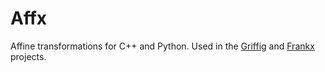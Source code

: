 # Affx

Affine transformations for C++ and Python. Used in the [Griffig](https://github.com/pantor/griffig) and [Frankx](https://github.com/pantor/frankx) projects.
